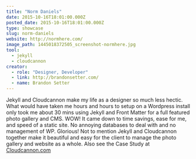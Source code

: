 ```yaml
---
title: "Norm Daniels"
date: 2015-10-16T18:01:00.000Z
posted_date: 2015-10-16T18:01:00.000Z
type: showcase
slug: norm-daniels
website: http://normhere.com/
image_path: 1445018372505_screenshot-normhere.jpg
tool:
  - jekyll
  - cloudcannon
creator:
  - role: "Designer, Developer"
  - link: http://brandonsetter.com/
  - name: Brandon Setter
---
```

Jekyll and Cloudcannon make my life as a designer so much less hectic. What would have taken me hours and hours to setup on a Wordpress install only took me about 30 mins using Jekyll and Front Matter for a full featured photo gallery and CMS. WOW! It came down to time savings, ease for me, and speed of a static site. No annoying databases to deal with and no management of WP. Glorious! Not to mention Jekyll and Cloudcannon together make it beautiful and easy for the client to manage the photo gallery and website as a whole. Also see the Case Study at [Cloudcannon.com](http://cloudcannon.com/customers/brandon-setter/)

